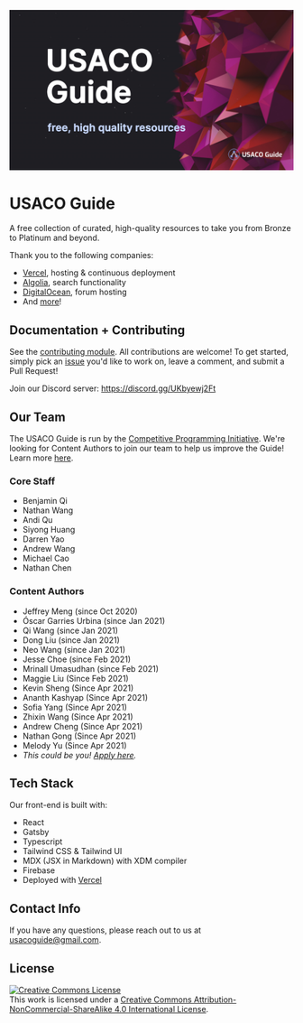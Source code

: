 ![USACO Guide](./src/assets/banner-image-big.jpg)

# USACO Guide

A free collection of curated, high-quality resources to take you from Bronze to
Platinum and beyond.

Thank you to the following companies:

- [Vercel](https://vercel.com/?utm_source=cp-initiative&utm_campaign=oss),
  hosting & continuous deployment
- [Algolia](https://algolia.com/), search functionality
- [DigitalOcean](https://m.do.co/c/a07c32d07394), forum hosting
- And [more](docs/Companies.md)!

## Documentation + Contributing

See the [contributing module](https://usaco.guide/general/contributing). All
contributions are welcome! To get started, simply pick an
[issue](https://github.com/cpinitiative/usaco-guide/issues) you'd like to work
on, leave a comment, and submit a Pull Request!

Join our Discord server: https://discord.gg/UKbyewj2Ft

## Our Team

The USACO Guide is run by the
[Competitive Programming Initiative](https://joincpi.org/). We're looking for
Content Authors to join our team to help us improve the Guide! Learn more
[here](https://docs.google.com/document/d/13xR2A2mOftVzlC6QTSkm3zLLdFtI1NhlzRWJ81FfU9U/edit).

### Core Staff

- Benjamin Qi
- Nathan Wang
- Andi Qu
- Siyong Huang
- Darren Yao
- Andrew Wang
- Michael Cao
- Nathan Chen

### Content Authors

- Jeffrey Meng (since Oct 2020)
- Óscar Garries Urbina (since Jan 2021)
- Qi Wang (since Jan 2021)
- Dong Liu (since Jan 2021)
- Neo Wang (since Jan 2021)
- Jesse Choe (since Feb 2021)
- Mrinall Umasudhan (since Feb 2021)
- Maggie Liu (Since Feb 2021)
- Kevin Sheng (Since Apr 2021)
- Ananth Kashyap (Since Apr 2021)
- Sofia Yang (Since Apr 2021)
- Zhixin Wang (Since Apr 2021)
- Andrew Cheng (Since Apr 2021)
- Nathan Gong (Since Apr 2021)
- Melody Yu (Since Apr 2021)
- _This could be you!
  [Apply here](https://docs.google.com/document/d/13xR2A2mOftVzlC6QTSkm3zLLdFtI1NhlzRWJ81FfU9U/edit)._

## Tech Stack

Our front-end is built with:

- React
- Gatsby
- Typescript
- Tailwind CSS & Tailwind UI
- MDX (JSX in Markdown) with XDM compiler
- Firebase
- Deployed with
  [Vercel](https://vercel.com/?utm_source=cp-initiative&utm_campaign=oss)

## Contact Info

If you have any questions, please reach out to us at usacoguide@gmail.com.

## License

<a rel="license" href="http://creativecommons.org/licenses/by-nc-sa/4.0/"><img alt="Creative Commons License" style="border-width:0" src="https://i.creativecommons.org/l/by-nc-sa/4.0/88x31.png" /></a><br />This
work is licensed under a
<a rel="license" href="http://creativecommons.org/licenses/by-nc-sa/4.0/">Creative
Commons Attribution-NonCommercial-ShareAlike 4.0 International License</a>.
